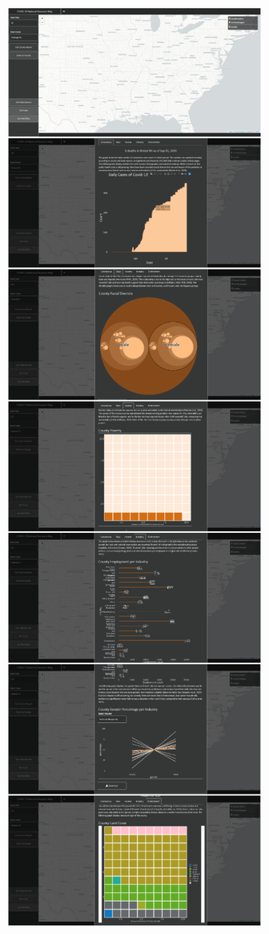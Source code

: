 <img src="https://github.com/mallen011/covid19_resource_map/blob/master/test_covid/github%20images/web_map_img.png" alt="image of current web map from developed in R Shiny Leaflet">
<img src="https://github.com/mallen011/covid19_resource_map/blob/master/test_covid/github%20images/web_map_img2.png" alt="image of current web map from developed in R Shiny Leaflet">
<img src="https://github.com/mallen011/covid19_resource_map/blob/master/test_covid/github%20images/web_map_img3.png" alt="image of current web map from developed in R Shiny Leaflet">
<img src="https://github.com/mallen011/covid19_resource_map/blob/master/test_covid/github%20images/web_map_img4.png" alt="image of current web map from developed in R Shiny Leaflet">
<img src="https://github.com/mallen011/covid19_resource_map/blob/master/test_covid/github%20images/web_map_img5.png" alt="image of current web map from developed in R Shiny Leaflet">
<img src="https://github.com/mallen011/covid19_resource_map/blob/master/test_covid/github%20images/web_map_img6.png" alt="image of current web map from developed in R Shiny Leaflet">
<img src="https://github.com/mallen011/covid19_resource_map/blob/master/test_covid/github%20images/web_map_img7.png" alt="image of current web map from developed in R Shiny Leaflet">
